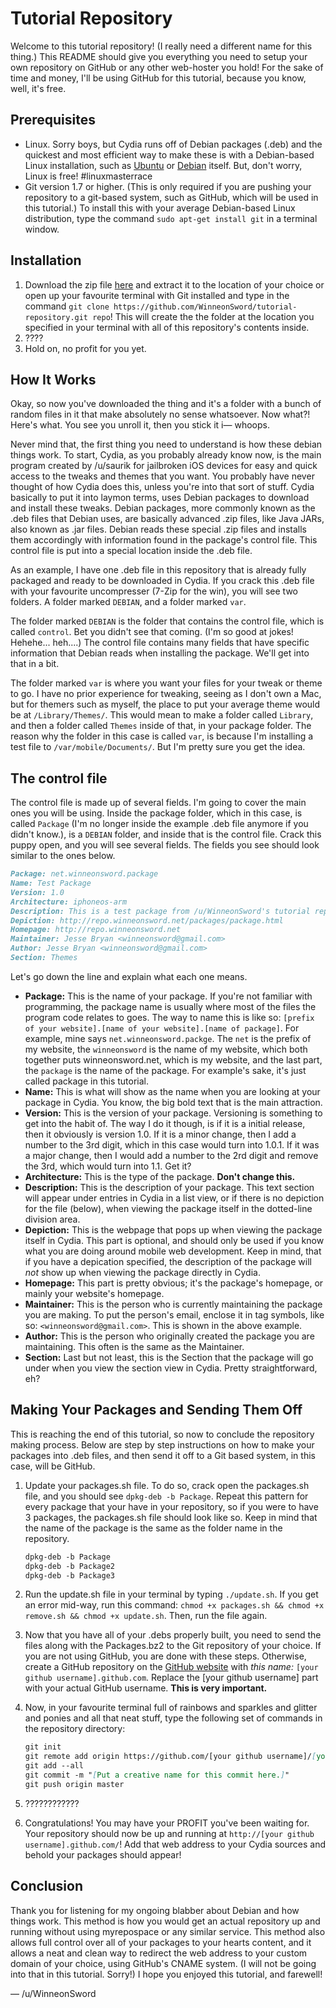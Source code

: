 # Tutorial Repository
Welcome to this tutorial repository! (I really need a different name for this thing.) This README should give you everything you need to setup your own repository on GitHub or any other web-hoster you hold! For the sake of time and money, I'll be using GitHub for this tutorial, because you know, well, it's free.

## Prerequisites
* Linux. Sorry boys, but Cydia runs off of Debian packages (.deb) and the quickest and most efficient way to make these is with a Debian-based Linux installation, such as [Ubuntu](http://ubuntu.com) or [Debian](http://debian.org) itself. But, don't worry, Linux is free! #linuxmasterrace
* Git version 1.7 or higher. (This is only required if you are pushing your repository to a git-based system, such as GitHub, which will be used in this tutorial.) To install this with your average Debian-based Linux distribution, type the command `sudo apt-get install git` in a terminal window.

## Installation
1. Download the zip file [here](https://github.com/WinneonSword/tutorial-repository/archive/master.zip) and extract it to the location of your choice or open up your favourite terminal with Git installed and type in the command `git clone https://github.com/WinneonSword/tutorial-repository.git repo`! This will create the the folder at the location you specified in your terminal with all of this repository's contents inside.
2. ????
3. Hold on, no profit for you yet.

## How It Works
Okay, so now you've downloaded the thing and it's a folder with a bunch of random files in it that make absolutely no sense whatsoever. Now what?! Here's what. You see you unroll it, then you stick it i&mdash; whoops.

Never mind that, the first thing you need to understand is how these debian things work. To start, Cydia, as you probably already know now, is the main program created by /u/saurik for jailbroken iOS devices for easy and quick access to the tweaks and themes that you want. You probably have never thought of how Cydia does this, unless you're into that sort of stuff. Cydia basically to put it into laymon terms, uses Debian packages to download and install these tweaks. Debian packages, more commonly known as the .deb files that Debian uses, are basically advanced .zip files, like Java JARs, also known as .jar files. Debian reads these special .zip files and installs them accordingly with information found in the package's control file. This control file is put into a special location inside the .deb file.

As an example, I have one .deb file in this repository that is already fully packaged and ready to be downloaded in Cydia. If you crack this .deb file with your favourite uncompresser (7-Zip for the win), you will see two folders. A folder marked `DEBIAN`, and a folder marked `var`.

The folder marked `DEBIAN` is the folder that contains the control file, which is called `control`. Bet you didn't see that coming. (I'm so good at jokes! Hehehe... heh....) The control file contains many fields that have specific information that Debian reads when installing the package. We'll get into that in a bit.

The folder marked `var` is where you want your files for your tweak or theme to go. I have no prior experience for tweaking, seeing as I don't own a Mac, but for themers such as myself, the place to put your average theme would be at `/Library/Themes/`. This would mean to make a folder called `Library`, and then a folder called `Themes` inside of that, in your package folder. The reason why the folder in this case is called `var`, is because I'm installing a test file to `/var/mobile/Documents/`. But I'm pretty sure you get the idea.

## The control file
The control file is made up of several fields. I'm going to cover the main ones you will be using. Inside the package folder, which in this case, is called `Package` (I'm no longer inside the example .deb file anymore if you didn't know.), is a `DEBIAN` folder, and inside that is the control file. Crack this puppy open, and you will see several fields. The fields you see should look similar to the ones below.

```markdown
Package: net.winneonsword.package
Name: Test Package
Version: 1.0
Architecture: iphoneos-arm
Description: This is a test package from /u/WinneonSword's tutorial repository!
Depiction: http://repo.winneonsword.net/packages/package.html
Homepage: http://repo.winneonsword.net
Maintainer: Jesse Bryan <winneonsword@gmail.com>
Author: Jesse Bryan <winneonsword@gmail.com>
Section: Themes
```

Let's go down the line and explain what each one means.

* **Package:** This is the name of your package. If you're not familiar with programming, the package name is usually where most of the files the program code relates to goes. The way to name this is like so: `[prefix of your website].[name of your website].[name of package]`. For example, mine says `net.winneonsword.packge`. The `net` is the prefix of my website, the `winneonsword` is the name of my website, which both together puts winneonsword.net, which is my website, and the last part, the `package` is the name of the package. For example's sake, it's just called package in this tutorial.
* **Name:** This is what will show as the name when you are looking at your package in Cydia. You know, the big bold text that is the main attraction.
* **Version:** This is the version of your package. Versioning is something to get into the habit of. The way I do it though, is if it is a initial release, then it obviously is version 1.0. If it is a minor change, then I add a number to the 3rd digit, which in this case would turn into 1.0.1. If it was a major change, then I would add a number to the 2rd digit and remove the 3rd, which would turn into 1.1. Get it?
* **Architecture:** This is the type of the package. **Don't change this.**
* **Description:** This is the description of your package. This text section will appear under entries in Cydia in a list view, or if there is no depiction for the file (below), when viewing the package itself in the dotted-line division area.
* **Depiction:** This is the webpage that pops up when viewing the package itself in Cydia. This part is optional, and should only be used if you know what you are doing around mobile web development. Keep in mind, that if you have a depication specified, the description of the package will *not* show up when viewing the package directly in Cydia.
* **Homepage:** This part is pretty obvious; it's the package's homepage, or mainly your website's homepage.
* **Maintainer:** This is the person who is currently maintaining the package you are making. To put the person's email, enclose it in tag symbols, like so: `<winneonsword@gmail.com>`. This is shown in the above example.
* **Author:** This is the person who originally created the package you are maintaining. This often is the same as the Maintainer.
* **Section:** Last but not least, this is the Section that the package will go under when you view the section view in Cydia. Pretty straightforward, eh?

## Making Your Packages and Sending Them Off
This is reaching the end of this tutorial, so now to conclude the repository making process. Below are step by step instructions on how to make your packages into .deb files, and then send it off to a Git based system, in this case, will be GitHub.

1. Update your packages.sh file. To do so, crack open the packages.sh file, and you should see `dpkg-deb -b Package`. Repeat this pattern for every package that your have in your repository, so if you were to have 3 packages, the packages.sh file should look like so. Keep in mind that the name of the package is the same as the folder name in the repository.

    ```markdown
    dpkg-deb -b Package
    dpkg-deb -b Package2
    dpkg-deb -b Package3
    ```

2. Run the update.sh file in your terminal by typing `./update.sh`. If you get an error mid-way, run this command: `chmod +x packages.sh && chmod +x remove.sh && chmod +x update.sh`. Then, run the file again.
3. Now that you have all of your .debs properly built, you need to send the files along with the Packages.bz2 to the Git repository of your choice. If you are not using GitHub, you are done with these steps. Otherwise, create a GitHub repository on the [GitHub website](https://github.com/) with *this name:* `[your github username].github.com`. Replace the [your github username] part with your actual GitHub username. **This is very important.**
4. Now, in your favourite terminal full of rainbows and sparkles and glitter and ponies and all that neat stuff, type the following set of commands in the repository directory:

    ```markdown
    git init
    git remote add origin https://github.com/[your github username]/[your github username].github.com.git
    git add --all
    git commit -m "[Put a creative name for this commit here.]"
    git push origin master
    ```

5. ????????????
6. Congratulations! You may have your PROFIT you've been waiting for. Your repository should now be up and running at `http://[your github username].github.com/`! Add that web address to your Cydia sources and behold your packages should appear!

## Conclusion
Thank you for listening for my ongoing blabber about Debian and how things work. This method is how you would get an actual repository up and running without using myrepospace or any similar service. This method also allows full control over all of your packages to your hearts content, and it allows a neat and clean way to redirect the web address to your custom domain of your choice, using GitHub's CNAME system. (I will not be going into that in this tutorial. Sorry!) I hope you enjoyed this tutorial, and farewell!

&mdash; /u/WinneonSword
